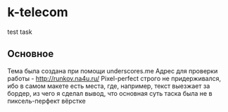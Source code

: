 # k-telecom
test task

## Основное
Тема была создана при помощи underscores.me
Адрес для проверки работы - http://runkov.na4u.ru/
Pixel-perfect строго не придерживался, ибо в самом макете есть места, где, например, текст выезжает за бордер, из чего я сделал вывод, что основная суть таска была не в пиксель-перфект вёрстке
